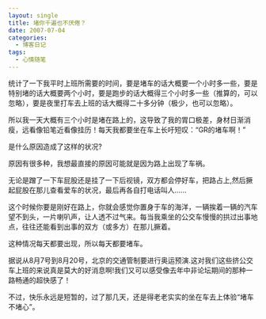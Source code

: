 ```yaml
---
layout: single
title: 堵你千遍也不厌倦？
date: 2007-07-04
categories:
  - 博客日记
tags:
  - 心情随笔
---
```


统计了一下我平时上班所需要的时间，要是堵车的话大概要一个小时多一些，要是特别堵的话大概要两个小时，要是跑步的话大概得三个小时多一些（推算的，可以忽略），要是夜里打车去上班的话大概得二十多分钟（极少，也可以忽略）。

所以我一天大概有三个小时是堵在路上的，这导致了我的胃口极差，身材日渐消瘦，远看像铅笔近看像挂历！每天我都要坐在车上长吁短叹：“GR的堵车啊！”

是什么原因造成了这样的状况?

原因有很多种，我想最直接的原因可能就是因为路上出现了车祸。

无论是蹭了一下车屁股还是挂了一下后视镜，双方都会停好车，把路占上,然后撅起屁股在那儿查看爱车的状况，最后再各自打电话叫人......

这个时候你要是刚好在路上，你就会感觉你置身于车的海洋，一辆挨着一辆的汽车望不到头，一片喇叭声，让人透不过气来。每当我乘坐的公交车慢慢的拱过出事地点，往往还能看到出事的双方（或多方）在那儿撅着。

这种情况每天都要出现，所以每天都要堵车。

据说从8月7号到8月20号，北京的交通管制要进行奥运预演.这对我们这些挤公交车上班的来说真是莫大的好消息啊!我们又可以感受像去年中非论坛期间的那种一路畅通的超快感了！

不过，快乐永远是短暂的，过了那几天，还是得老老实实的坐在车去上体验“堵车不堵心”。
